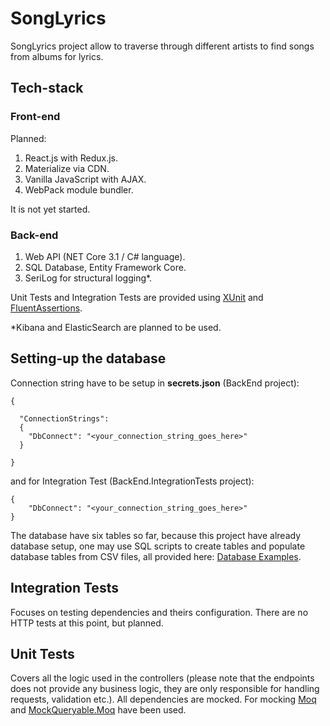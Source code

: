 # SongLyrics

SongLyrics project allow to traverse through different artists to find songs from albums for lyrics.

## Tech-stack

### Front-end

Planned:

1. React.js with Redux.js.
1. Materialize via CDN.
1. Vanilla JavaScript with AJAX.
1. WebPack module bundler.

It is not yet started.

### Back-end

1. Web API (NET Core 3.1 / C# language).
1. SQL Database, Entity Framework Core.
1. SeriLog for structural logging*.

Unit Tests and Integration Tests are provided using [XUnit](https://github.com/xunit/xunit) and [FluentAssertions](https://github.com/fluentassertions/fluentassertions).

*Kibana and ElasticSearch are planned to be used.

## Setting-up the database

Connection string have to be setup in __secrets.json__ (BackEnd project):

```
{

  "ConnectionStrings": 
  {
    "DbConnect": "<your_connection_string_goes_here>"
  }

}
```

and for Integration Test (BackEnd.IntegrationTests project):

```
{
    "DbConnect": "<your_connection_string_goes_here>"
}
```

The database have six tables so far, because this project have already database setup, one may use SQL scripts to create tables and populate database tables from CSV files, all provided here: [Database Examples](https://github.com/TomaszKandula/SongLyrics/tree/master/DatabaseExamples).

## Integration Tests

Focuses on testing dependencies and theirs configuration. There are no HTTP tests at this point, but planned.

## Unit Tests

Covers all the logic used in the controllers (please note that the endpoints does not provide any business logic, they are only responsible for handling requests, validation etc.). All dependencies are mocked. For mocking [Moq](https://github.com/moq/moq4) and [MockQueryable.Moq](https://github.com/romantitov/MockQueryable) have been used. 
